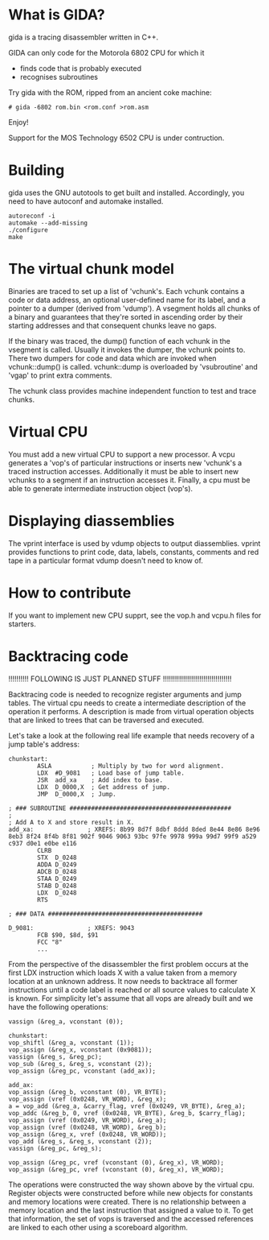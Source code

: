 # What is GIDA?

gida is a tracing disassembler written in C++.

GIDA can only code for the Motorola 6802 CPU for which it

- finds code that is probably executed
- recognises subroutines

Try gida with the ROM, ripped from an ancient coke machine:

```
# gida -6802 rom.bin <rom.conf >rom.asm
```

Enjoy!

Support for the MOS Technology 6502 CPU is under contruction.

# Building

gida uses the GNU autotools to get built and installed.
Accordingly, you need to have autoconf and automake installed.

```
autoreconf -i
automake --add-missing
./configure
make
```

# The virtual chunk model

Binaries are traced to set up a list of 'vchunk's. Each vchunk contains a
code or data address, an optional user-defined name for its label, and a
pointer to a dumper (derived from 'vdump').
A vsegment holds all chunks of a binary and guarantees that they're sorted
in ascending order by their starting addresses and that consequent chunks
leave no gaps.

If the binary was traced, the dump() function of each vchunk in the vsegment
is called. Usually it invokes the dumper, the vchunk points to.
There two dumpers for code and data which are invoked when vchunk::dump()
is called. vchunk::dump is overloaded by 'vsubroutine' and 'vgap' to print
extra comments.

The vchunk class provides machine independent function to test and trace
chunks.

# Virtual CPU

You must add a new virtual CPU to support a new processor.
A vcpu generates a 'vop's of particular instructions or inserts new 'vchunk's
a traced instruction accesses. Additionally it must be able to insert
new vchunks to a segment if an instruction accesses it.
Finally, a cpu must be able to generate intermediate instruction object (vop's).

# Displaying diassemblies

The vprint interface is used by vdump objects to output diassemblies.
vprint provides functions to print code, data, labels, constants, comments and
red tape in a particular format vdump doesn't need to know of.

# How to contribute

If you want to implement new CPU supprt, see the vop.h and vcpu.h files
for starters.

# Backtracing code

!!!!!!!!!! FOLLOWING IS JUST PLANNED STUFF !!!!!!!!!!!!!!!!!!!!!!!!!!!!!!!!!!

Backtracing code is needed to recognize register arguments and jump tables.
The virtual cpu needs to create a intermediate description of
the operation it performs. A description is made from virtual operation
objects that are linked to trees that can be traversed and executed.

Let's take a look at the following real life example that needs recovery of
a jump table's address:

```
chunkstart:
        ASLA           ; Multiply by two for word alignment.
        LDX  #D_9081   ; Load base of jump table.
        JSR  add_xa    ; Add index to base.
        LDX  D_0000,X  ; Get address of jump.
        JMP  D_0000,X  ; Jump.

; ### SUBROUTINE #############################################
;
; Add A to X and store result in X.
add_xa:               ; XREFS: 8b99 8d7f 8dbf 8ddd 8ded 8e44 8e86 8e96 8eb3 8f24 8f4b 8f81 902f 9046 9063 93bc 97fe 9978 999a 99d7 99f9 a529 c937 d0e1 e0be e116
        CLRB
        STX  D_0248
        ADDA D_0249
        ADCB D_0248
        STAA D_0249
        STAB D_0248
        LDX  D_0248
        RTS

; ### DATA ###########################################

D_9081:               ; XREFS: 9043
        FCB $90, $8d, $91
        FCC "8"
        ...
```

From the perspective of the disassembler the first problem occurs at the
first LDX instruction which loads X with a value taken from a memory
location at an unknown address. It now needs to backtrace all
former instructions until a code label is reached or all source values
to calculate X is known. For simplicity let's assume that all vops are
already built and we have the following operations: 

```
vassign (&reg_a, vconstant (0));

chunkstart:
vop_shiftl (&reg_a, vconstant (1));
vop_assign (&reg_x, vconstant (0x9081));
vassign (&reg_s, &reg_pc);
vop_sub (&reg_s, &reg_s, vconstant (2));
vop_assign (&reg_pc, vconstant (add_ax));

add_ax:
vop_assign (&reg_b, vconstant (0), VR_BYTE);
vop_assign (vref (0x0248, VR_WORD), &reg_x);
a = vop_add (&reg_a, &carry_flag, vref (0x0249, VR_BYTE), &reg_a);
vop_addc (&reg_b, 0, vref (0x0248, VR_BYTE), &reg_b, $carry_flag);
vop_assign (vref (0x0249, VR_WORD), &reg_a);
vop_assign (vref (0x0248, VR_WORD), &reg_b);
vop_assign (&reg_x, vref (0x0248, VR_WORD));
vop_add (&reg_s, &reg_s, vconstant (2));
vassign (&reg_pc, &reg_s);

vop_assign (&reg_pc, vref (vconstant (0), &reg_x), VR_WORD);
vop_assign (&reg_pc, vref (vconstant (0), &reg_x), VR_WORD);
```

The operations were constructed the way shown above by the virtual cpu.
Register objects were constructed before while new objects for
constants and memory locations were created. There is no relationship
between a memory location and the last instruction that assigned a
value to it. To get that information, the set of vops is traversed
and the accessed references are linked to each other using a scoreboard
algorithm.
